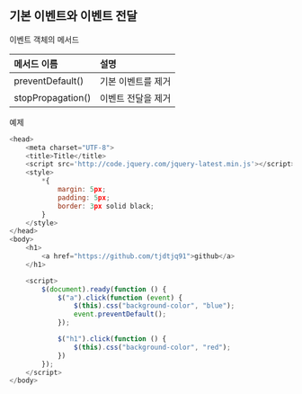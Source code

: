 ## 기본 이벤트와 이벤트 전달

이벤트 객체의 메서드

| 메서드 이름 | 설명 |
| :------------- | :------------- |
| preventDefault() | 기본 이벤트를 제거 |
| stopPropagation() | 이벤트 전달을 제거 |

예제

```javascript
<head>
    <meta charset="UTF-8">
    <title>Title</title>
    <script src='http://code.jquery.com/jquery-latest.min.js'></script>
    <style>
        *{
            margin: 5px;
            padding: 5px;
            border: 3px solid black;
        }
    </style>
</head>
<body>
    <h1>
        <a href="https://github.com/tjdtjq91">github</a>
    </h1>

    <script>
        $(document).ready(function () {
            $("a").click(function (event) {
                $(this).css("background-color", "blue");
                event.preventDefault();
            });

            $("h1").click(function () {
                $(this).css("background-color", "red");
            })
        });
    </script>
</body>
```

